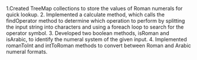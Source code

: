 1.Created TreeMap collections to store the values of Roman numerals for quick lookup.
2. Implemented a calculate method, which calls the findOperator method to determine which operation to perform by splitting the input string into characters and using a foreach loop to search for the operator symbol.
3. Developed two boolean methods, isRoman and isArabic, to identify the numeral system of the given input.
4. Implemented romanToInt and intToRoman methods to convert between Roman and Arabic numeral formats.
